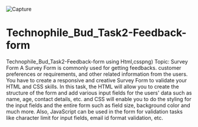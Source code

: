 ![Capture](https://user-images.githubusercontent.com/87758683/132663347-a915f9bd-626a-433b-b076-8577352fd7c1.JPG)

# Technophile_Bud_Task2-Feedback-form
Technophile_Bud_Task2-Feedback-form using Html,csspng)
Topic: Survey Form
A Survey Form is commonly used for getting feedbacks. customer preferences or requirements, and other related information from the users. You have to create a responsive and creative Survey Form to validate your HTML and CSS skills. In this task, the HTML will allow you to create the structure of the form and add various input fields for the users' data such as name, age, contact details, etc. and CSS will enable you to do the styling for the input fields and the entire form such as field size, background color and much more. Also, JavaScript can be used in the form for validation tasks like character limit for input fields, email id format validation, etc.

